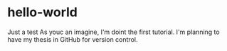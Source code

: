 # hello-world
Just a test
As youc an imagine, I'm doint the first tutorial. I'm planning to have my thesis in GitHub for version control.
